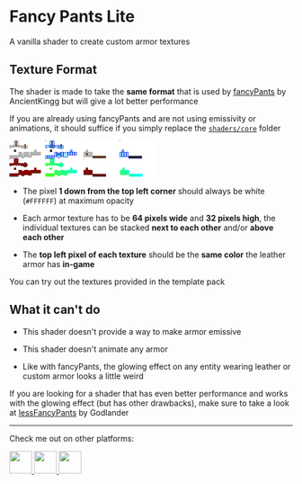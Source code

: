 # Fancy Pants Lite
A vanilla shader to create custom armor textures

## Texture Format
The shader is made to take the **same format** that is used by [fancyPants](https://github.com/Ancientkingg/fancyPants) by AncientKingg but will give a lot better performance

If you are already using fancyPants and are not using emissivity or animations, it should suffice if you simply replace the [`shaders/core`](assets/minecraft/shaders/core/) folder

[![leather_layer_1](assets/minecraft/textures/models/armor/leather_layer_1.png)](assets/minecraft/textures/models/armor/leather_layer_1.png)
[![leather_layer_2](assets/minecraft/textures/models/armor/leather_layer_2.png)](assets/minecraft/textures/models/armor/leather_layer_2.png)

- The pixel **1 down from the top left corner** should always be white (`#FFFFFF`) at maximum opacity

- Each armor texture has to be **64 pixels wide** and **32 pixels high**, the individual textures can be stacked **next to each other** and/or **above each other**

- The **top left pixel of each texture** should be the **same color** the leather armor has **in-game**

You can try out the textures provided in the template pack

## What it can't do
- This shader doesn't provide a way to make armor emissive

- This shader doesn't animate any armor

- Like with fancyPants, the glowing effect on any entity wearing leather or custom armor looks a little weird

If you are looking for a shader that has even better performance and works with the glowing effect (but has other drawbacks), make sure to take a look at [lessFancyPants](https://github.com/Godlander/lessfancypants) by Godlander

---
Check me out on other platforms:

<a href="https://github.com/PuckiSilver" target="_blank">
  <img src="https://github.githubassets.com/favicons/favicon-dark.svg" height="40" width="40"/>
</a>
<a href="https://modrinth.com/user/PuckiSilver" target="_blank">
  <img src="https://docs.modrinth.com/img/logo.svg" height="40" width="40"/>
</a>
<a href="https://www.planetminecraft.com/member/puckisilver" target="_blank">
  <img src="https://www.planetminecraft.com/images/layout/favicon-64.png" height="40" width="40"/>
</a>
